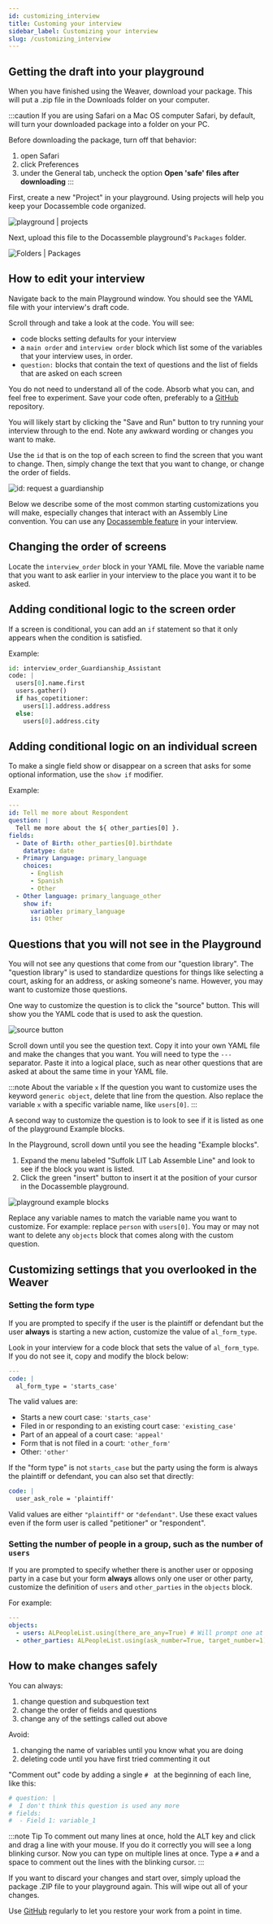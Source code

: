 ```yaml
---
id: customizing_interview
title: Customing your interview
sidebar_label: Customizing your interview
slug: /customizing_interview
---
```


## Getting the draft into your playground

When you have finished using the Weaver, download your package. This will put a
.zip file in the Downloads folder on your computer.

:::caution If you are using Safari on a Mac OS computer
Safari, by default, will turn your downloaded package into
a folder on your PC.

Before downloading the package, turn off that behavior:

1. open Safari 
1. click Preferences
1. under the General tab, uncheck the option **Open 'safe' files after downloading**
:::

First, create a new "Project" in your playground. Using projects will
help you keep your Docassemble code organized.

![playground | projects ](./assets/playground_projects.png)

Next, upload this file to the Docassemble playground's `Packages` folder.

![Folders | Packages ](./assets/playground_packages_menu.png)

## How to edit your interview

Navigate back to the main Playground window. You should see the YAML file
with your interview's draft code.

Scroll through and take a look at the code. You will see:

* code blocks setting defaults for your interview
* a `main order` and `interview order` block which list some of the variables
  that your interview uses, in order.
* `question:` blocks that contain the text of questions and the list of fields
  that are asked on each screen

You do not need to understand all of the code. Absorb what you can, and feel free
to experiment. Save your code often, preferably to a [GitHub](github.md) repository.

You will likely start by clicking the "Save and Run" button to try running your
interview through to the end. Note any awkward wording or changes you want to make.

Use the `id` that is on the top of each screen to find the screen that you want to change.
Then, simply change the text that you want to change, or change the order of fields.

![id: request a guardianship](./assets/playground_id.png)

Below we describe some of the most common starting customizations you will make,
especially changes that interact with an Assembly Line convention.
You can use any [Docassemble feature](https://docassemble.org/docs/fields.html)
in your interview.

## Changing the order of screens

Locate the `interview_order` block in your YAML file.
Move the variable name that you want to ask earlier in your interview to
the place you want it to be asked.

## Adding conditional logic to the screen order

If a screen is conditional, you can add an `if` statement so that it only
appears when the condition is satisfied.

Example:

```python
id: interview_order_Guardianship_Assistant
code: |
  users[0].name.first
  users.gather()
  if has_copetitioner:
    users[1].address.address
  else:
    users[0].address.city
```    

## Adding conditional logic on an individual screen

To make a single field show or disappear on a screen that asks for
some optional information, use the `show if` modifier.

Example:

```yaml
---
id: Tell me more about Respondent
question: |
  Tell me more about the ${ other_parties[0] }.
fields:
  - Date of Birth: other_parties[0].birthdate
    datatype: date        
  - Primary Language: primary_language
    choices:
      - English
      - Spanish
      - Other
  - Other language: primary_language_other
    show if:
      variable: primary_language
      is: Other
```      

## Questions that you will not see in the Playground

You will not see any questions that come from our "question library". The
"question library" is used to standardize questions for things like selecting a
court, asking for an address, or asking someone's name. However, you may want to
customize those questions.

One way to customize the question is to click the "source" button. This will show you
the YAML code that is used to ask the question.

![source button](./assets/playground_source_button.png)

Scroll down until you see the question text. Copy it into your own YAML file
and make the changes that you want. You will need to type the `---` separator.
Paste it into a logical place, such as near other questions that are asked at about
the same time in your YAML file.

:::note About the variable `x`
If the question you want to customize uses the keyword `generic object`,
delete that line from the question. Also replace the variable `x` with
a specific variable name, like `users[0]`.
:::

A second way to customize the question is to look to see if it is listed as one
of the playground Example blocks.

In the Playground, scroll down until you see the heading "Example blocks".

1. Expand the menu labeled "Suffolk LIT Lab Assemble Line" and look to see if
   the block you want is listed. 
2. Click the green "insert" button to insert it at the position of your cursor
   in the Docassemble playground.

![playground example blocks](./assets/playground_example_blocks.png)

Replace any variable names to match the variable name you want to customize.
For example: replace `person` with `users[0]`. You may or may not want to delete
any `objects` block that comes along with the custom question.

## Customizing settings that you overlooked in the Weaver

### Setting the form type

If you are prompted to specify if the user is the plaintiff or defendant but
the user **always** is starting a new action, customize the value of 
`al_form_type`.

Look in your interview for a code block that sets the value of `al_form_type`.
If you do not see it, copy and modify the block below:

```yaml
---
code: |
  al_form_type = 'starts_case'
```

The valid values are:

- Starts a new court case: `'starts_case'`
- Filed in or responding to an existing court case: `'existing_case'`
- Part of an appeal of a court case: `'appeal'`
- Form that is not filed in a court: `'other_form'`
- Other: `'other'`

If the "form type" is not `starts_case` but the party using the form
is always the plaintiff or defendant, you can also set that directly:

```yaml
code: |
  user_ask_role = 'plaintiff'
```

Valid values are either `"plaintiff"` or `"defendant"`. Use these exact values
even if the form user is called "petitioner" or "respondent".

### Setting the number of people in a group, such as the number of `users`

If you are prompted to specify whether there is another user or opposing party
in a case but your form **always** allows only one user or other party,
customize the definition of `users` and `other_parties` in the `objects` block.

For example:

```yaml
---
objects:
  - users: ALPeopleList.using(there_are_any=True) # Will prompt one at a time
  - other_parties: ALPeopleList.using(ask_number=True, target_number=1) # Tells Docassemble there is exactly one other_party
 ```


## How to make changes safely

You can always:

1. change question and subquestion text
1. change the order of fields and questions
1. change any of the settings called out above

Avoid:

1. changing the name of variables until you know what you are doing
1. deleting code until you have first tried commenting it out

"Comment out" code by adding a single `# ` at the beginning of each line, like this:

```yaml
# question: |
#  I don't think this question is used any more
# fields:
#  - Field 1: variable_1
```

:::note Tip
To comment out many lines at once, hold the ALT key and click and drag a line 
with your mouse. If you do it correctly you will see a long blinking cursor.
Now you can type on multiple lines at once. Type a `#` and a space to comment out the lines
with the blinking cursor.
:::

If you want to discard your changes and start over, simply upload the package .ZIP file
to your playground again. This will wipe out all of your changes.

Use [GitHub](github.md) regularly to let you restore your work from a point in time.